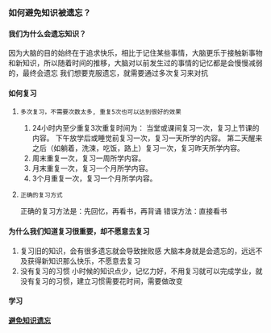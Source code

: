 ### 如何避免知识被遗忘？



#### 我们为什么会遗忘知识？

因为大脑的目的始终在于追求快乐，相比于记住某些事情，大脑更乐于接触新事物和新知识，所以随着时间的推移，大脑对以前发生过的事情的记忆都是会慢慢减弱的，最终会遗忘
我们想要克服遗忘，就需要通过多次复习来对抗



#### 如何复习

1. `多次复习，不需要次数太多, 重复5次也可以达到很好的效果`

   1. 24小时内至少重复3次重复时间为：
      当堂或课间复习一次，复习上节课的内容。
      下午放学后或睡觉前复习一次，复习一天所学的内容。
      第二天醒来之后（如躺着，洗涑，吃饭，路上）复习一次，复习昨天所学内容。
   2. 周末重复一次，复习一周所学内容。
   3. 月末重复一次，复习一个月所学内容。
   4. 3个月重复一次，复习一个月所学内容。

2. `正确的复习方式`

   正确的复习方法是：先回忆，再看书，再背诵
   错误方法：直接看书





#### 为什么我们知道复习很重要，却不愿意去复习

1. 复习旧的知识，会有很多遗忘就会导致挫败感
   大脑本身就是会遗忘的，远远不及获得新知识那么快乐，不愿意去复习
2. 没有复习的习惯
   小时候的知识点少，记忆力好，不用复习就可以完成学业，就没有复习的习惯，建立习惯需要花时间，需要做改变





#### 学习

[**避免知识遗忘**](https://www.bilibili.com/video/BV1DZ4y1P7jP)

